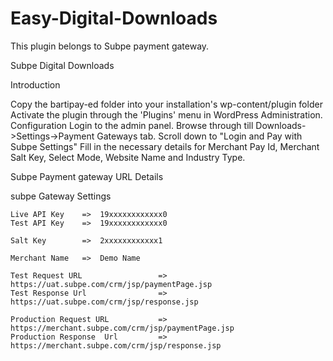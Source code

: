 # Easy-Digital-Downloads
This plugin belongs to Subpe  payment gateway.

Subpe Digital Downloads

Introduction

Copy the bartipay-ed folder into your installation's wp-content/plugin folder
Activate the plugin through the 'Plugins' menu in WordPress Administration.
Configuration
Login to the admin panel. Browse through till Downloads->Settings->Payment Gateways tab.
Scroll down to "Login and Pay with Subpe Settings"
Fill in the necessary details for Merchant Pay Id, Merchant Salt Key, Select Mode, Website Name and Industry Type.


Subpe Payment gateway URL Details

subpe Gateway Settings	

	Live API Key	=>  19xxxxxxxxxxxx0
	Test API Key	=>  19xxxxxxxxxxxx0
	 
	Salt Key	    =>  2xxxxxxxxxxxx1

	Merchant Name   =>  Demo Name

	Test Request URL                 => https://uat.subpe.com/crm/jsp/paymentPage.jsp
	Test Response Url                => https://uat.subpe.com/crm/jsp/response.jsp

	Production Request URL           => https://merchant.subpe.com/crm/jsp/paymentPage.jsp
	Production Response  Url         => https://merchant.subpe.com/crm/jsp/response.jsp
